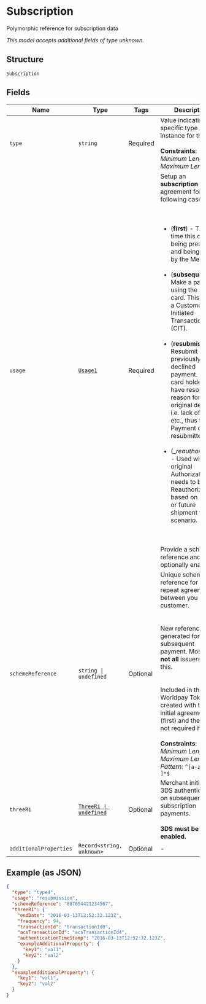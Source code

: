 
# Subscription

Polymorphic reference for subscription data

*This model accepts additional fields of type unknown.*

## Structure

`Subscription`

## Fields

| Name | Type | Tags | Description |
|  --- | --- | --- | --- |
| `type` | `string` | Required | Value indicating the specific type instance for this field.<br><br>**Constraints**: *Minimum Length*: `1`, *Maximum Length*: `20` |
| `usage` | [`Usage1`](../../doc/models/usage-1.md) | Required | Setup an __subscription__ agreement for the following cases... <br> <ul><br><br>  <li> (__first__) - The __first__ time this card is being presented, and being stored by the Merchant. </li><br>  <li> (__subsequent__) - Make a payment using the stored card. This can be a Customer Initiated Transaction (CIT). </li><br>  <li> (__resubmission__) - Resubmit a previously declined payment. The card holder may have resolved the reason for the original decline, i.e. lack of funds, etc., thus the Payment can be resubmitted. </li><br>  <li> (__reauthorization_) - Used when the original Authorization needs to be Reauthorized based on a split or future shipment type scenario. </li><br></ul><br>Provide a scheme reference and optionally enable 3RI.<br> |
| `schemeReference` | `string \| undefined` | Optional | Unique scheme reference for a repeat agreement between you and the customer. <br><br><br>New reference is generated for each subsequent payment. Most but __not all__ issuers return this. <br><br><br>Included in the Worldpay Token if created with the initial agreement (first) and therefore not required here.<br><br>**Constraints**: *Minimum Length*: `1`, *Maximum Length*: `56`, *Pattern*: `^[a-zA-Z0-9 ]*$` |
| `threeRi` | [`ThreeRi \| undefined`](../../doc/models/three-ri.md) | Optional | Merchant initiated 3DS authentication on subsequent subscription payments. <br><br>__3DS must be enabled.__ |
| `additionalProperties` | `Record<string, unknown>` | Optional | - |

## Example (as JSON)

```json
{
  "type": "type4",
  "usage": "resubmission",
  "schemeReference": "887654421234567",
  "threeRI": {
    "endDate": "2016-03-13T12:52:32.123Z",
    "frequency": 94,
    "transactionId": "transactionId0",
    "acsTransactionId": "acsTransactionId4",
    "authenticationTimeStamp": "2016-03-13T12:52:32.123Z",
    "exampleAdditionalProperty": {
      "key1": "val1",
      "key2": "val2"
    }
  },
  "exampleAdditionalProperty": {
    "key1": "val1",
    "key2": "val2"
  }
}
```


